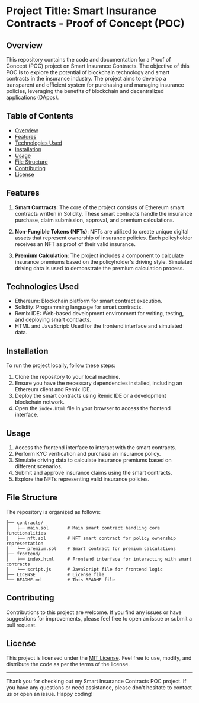 # Project Title: Smart Insurance Contracts - Proof of Concept (POC)

## Overview

This repository contains the code and documentation for a Proof of Concept (POC) project on Smart Insurance Contracts. The objective of this POC is to explore the potential of blockchain technology and smart contracts in the insurance industry. The project aims to develop a transparent and efficient system for purchasing and managing insurance policies, leveraging the benefits of blockchain and decentralized applications (DApps).

## Table of Contents

- [Overview](#overview)
- [Features](#features)
- [Technologies Used](#technologies-used)
- [Installation](#installation)
- [Usage](#usage)
- [File Structure](#file-structure)
- [Contributing](#contributing)
- [License](#license)

## Features

1. **Smart Contracts**: The core of the project consists of Ethereum smart contracts written in Solidity. These smart contracts handle the insurance purchase, claim submission, approval, and premium calculations.

2. **Non-Fungible Tokens (NFTs)**: NFTs are utilized to create unique digital assets that represent ownership of insurance policies. Each policyholder receives an NFT as proof of their valid insurance.

3. **Premium Calculation**: The project includes a component to calculate insurance premiums based on the policyholder's driving style. Simulated driving data is used to demonstrate the premium calculation process.

## Technologies Used

- Ethereum: Blockchain platform for smart contract execution.
- Solidity: Programming language for smart contracts.
- Remix IDE: Web-based development environment for writing, testing, and deploying smart contracts.
- HTML and JavaScript: Used for the frontend interface and simulated data.

## Installation

To run the project locally, follow these steps:

1. Clone the repository to your local machine.
2. Ensure you have the necessary dependencies installed, including an Ethereum client and Remix IDE.
3. Deploy the smart contracts using Remix IDE or a development blockchain network.
4. Open the `index.html` file in your browser to access the frontend interface.

## Usage

1. Access the frontend interface to interact with the smart contracts.
2. Perform KYC verification and purchase an insurance policy.
3. Simulate driving data to calculate insurance premiums based on different scenarios.
4. Submit and approve insurance claims using the smart contracts.
5. Explore the NFTs representing valid insurance policies.

## File Structure

The repository is organized as follows:

```
├── contracts/
│   ├── main.sol       # Main smart contract handling core functionalities
│   ├── nft.sol        # NFT smart contract for policy ownership representation
│   └── premium.sol    # Smart contract for premium calculations
├── frontend/
│   ├── index.html     # Frontend interface for interacting with smart contracts
│   └── script.js      # JavaScript file for frontend logic
├── LICENSE            # License file
└── README.md          # This README file
```

## Contributing

Contributions to this project are welcome. If you find any issues or have suggestions for improvements, please feel free to open an issue or submit a pull request.

## License

This project is licensed under the [MIT License](LICENSE). Feel free to use, modify, and distribute the code as per the terms of the license.

---

Thank you for checking out my Smart Insurance Contracts POC project. If you have any questions or need assistance, please don't hesitate to contact us or open an issue. Happy coding!
